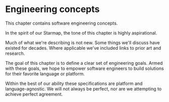 # Engineering concepts

This chapter contains software engineering concepts.

In the spirit of our Starmap, the tone of this chapter is highly aspirational.

Much of what we're describing is not new. Some things we'll discuss have existed for decades. Where applicable we've included links to prior art and research.

The goal of this chapter is to define a clear set of engineering goals. Armed with these goals, we hope to empower software engineers to build solutions for their favorite language or platform.

Within the best of our ability these specifications are platform and language-agnostic. We will not always be perfect, nor are we attempting to achieve perfect agreement.

<!--

LGTM:
- featherless
- larche

-->

